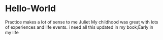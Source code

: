 # Hello-World
Practice makes a lot of sense to me Juliet
My childhood was great with lots of experiences and life events.
i need all this updated in my book;Ëarly in my life

